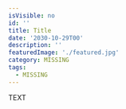 ```yaml
---
isVisible: no
id: ''
title: Title
date: '2030-10-29T00'
description: ''
featuredImage: './featured.jpg'
category: MISSING
tags:
  - MISSING
---
```


TEXT
